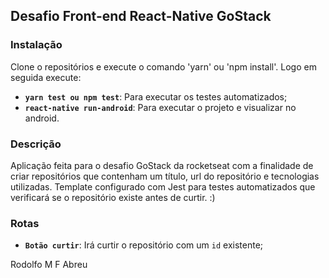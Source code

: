 ## Desafio Front-end React-Native GoStack

### Instalação
Clone o repositórios e execute o comando 'yarn' ou 'npm install'. 
Logo em seguida execute:
- **`yarn test ou npm test`**: Para executar os testes automatizados;
- **`react-native run-android`**: Para executar o projeto e visualizar no android.

### Descrição
Aplicação feita para o desafio GoStack da rocketseat com a finalidade de criar repositórios que contenham um título, url do repositório e tecnologias utilizadas. Template configurado com Jest para testes automatizados que verificará se o repositório existe antes de curtir. :)

### Rotas
- **`Botão curtir`**: Irá curtir o repositório com um `id` existente;


Rodolfo M F Abreu
